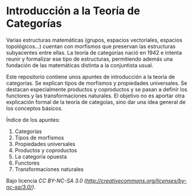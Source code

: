 Introducción a la Teoría de Categorías
===============

Varias estructuras matemáticas (grupos, espacios vectoriales, espacios topológicos...) cuentan con morfismos que preservan las estructuras subyacentes entre ellas. La teoría de categorías nació en 1942 e intenta reunir y formalizar ese tipo de estructuras, permitiendo además una fundación de las matemáticas distinta a la conjuntista usual.

Este repositorio contiene unos apuntes de introducción a la teoría de categorías. Se explican tipos de morfismos y propiedades universales. Se
destacan especialmente productos y coproductos y se pasan a definir los
functores y las transformaciones naturales. El objetivo no es aportar otra
explicación formal de la teoría de categoías, sino dar una idea general
de los conceptos básicos.

Índice de los apuntes:

1. Categorías
2. Tipos de morfismos
3. Propiedades universales
4. Productos y coproductos
5. La categoría opuesta
6. Functores
7. Transformaciones naturales

Bajo licencia *CC BY-NC-SA 3.0 (http://creativecommons.org/licenses/by-nc-sa/3.0/)*.
